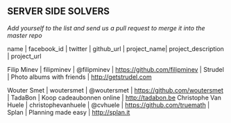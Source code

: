 ## SERVER SIDE SOLVERS ##

_Add yourself to the list and send us a pull request to merge it into the master repo_

name | facebook_id | twitter | github_url | project_name| project_description | project_url

Filip Minev | filipminev | @filipminev | https://github.com/filipminev | Strudel | Photo albums with friends | http://getstrudel.com

Wouter Smet | woutersmet | @woutersmet | https://github.com/woutersmet | TadaBon | Koop cadeaubonnen online | http://tadabon.be
Christophe Van Huele | christophevanhuele | @cvhuele | https://github.com/truemath | Splan | Planning made easy | http://splan.it
